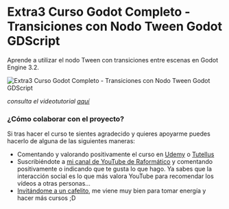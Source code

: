 # Extra3 Curso Godot Completo - Transiciones con Nodo Tween Godot GDScript
Aprende a utilizar el nodo Tween con transiciones entre escenas en Godot Engine 3.2. 

![Extra3 Curso Godot Completo - Transiciones con Nodo Tween Godot GDScript](H:\Documentos\FormacionOnline\Github\rafanoid\Thumbnails\extra3.png)

*consulta el videotutorial [aquí](https://www.youtube.com/watch?v=dbw8pEnJChQ)*

### ¿Cómo colaborar con el proyecto?

Si tras hacer el curso te sientes agradecido y quieres apoyarme puedes hacerlo de alguna de las siguientes maneras:

- Comentando y valorando positivamente el curso en [Udemy](https://www.udemy.com/course/godot-3-primer-videojuego/) o [Tutellus](https://www.tutellus.com/tecnologia/videojuegos/haz-tu-primer-videojuego-con-godot-32-30039)
- Suscribiéndote a [mi canal de YouTube de Raformático](https://www.youtube.com/c/raformatico) y comentando positivamente o indicando que te gusta lo que hago. Ya sabes que la interacción social es lo que más valora YouTube para recomendar los vídeos a otras personas...
- [Invitándome a un cafelito](https://www.buymeacoffee.com/raformatico), me viene muy bien para tomar energía y hacer más cursos ;D